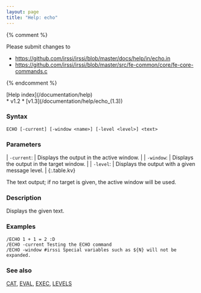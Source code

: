 ```yaml
---
layout: page
title: "Help: echo"
---
```


{% comment %}

Please submit changes to
- https://github.com/irssi/irssi/blob/master/docs/help/in/echo.in
- https://github.com/irssi/irssi/blob/master/src/fe-common/core/fe-core-commands.c


{% endcomment %}
<nav markdown="1">
[Help index](/documentation/help)
</nav>

<div markdown="1" class="version">
* v1.2
* [v1.3](/documentation/help/echo_(1.3))
</div>

### Syntax ###

<div class="highlight irssisyntax"><pre style="\-\-cmdlen:4ch"><code><span class="synB">ECHO</span> <span class="syn10">[<span class="syn">-current</span>]</span> <span class="syn10">[<span class="syn">-window</span> <span class="syn09">&lt;name></span>]</span> <span class="syn10">[<span class="syn">-level</span> <span class="syn09">&lt;level></span>]</span> <span class="synB05">&lt;text></span></code></pre></div>



### Parameters ###


| `-current`: |     Displays the output in the active window. |
| `-window`: |      Displays the output in the target window. |
| `-level`: |       Displays the output with a given message level. |
{:.table.kv}

The text output; if no target is given, the active window will be used.

### Description ###

Displays the given text.

### Examples ###

    /ECHO 1 + 1 = 2 :D
    /ECHO -current Testing the ECHO command
    /ECHO -window #irssi Special variables such as ${N} will not be expanded.

### See also ###
[CAT](/documentation/help/cat), [EVAL](/documentation/help/eval), [EXEC](/documentation/help/exec), [LEVELS](/documentation/help/levels)

